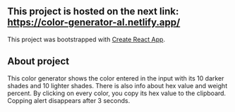 ## This project is hosted on the next link: https://color-generator-al.netlify.app/

This project was bootstrapped with [Create React App](https://github.com/facebook/create-react-app).

## About project
This color generator shows the color entered in the input with its 10 darker shades and 10 lighter shades. 
There is also info about hex value and weight percent. 
By clicking on every color, you copy its hex value to the clipboard. 
Copping alert disappears after 3 seconds. 
